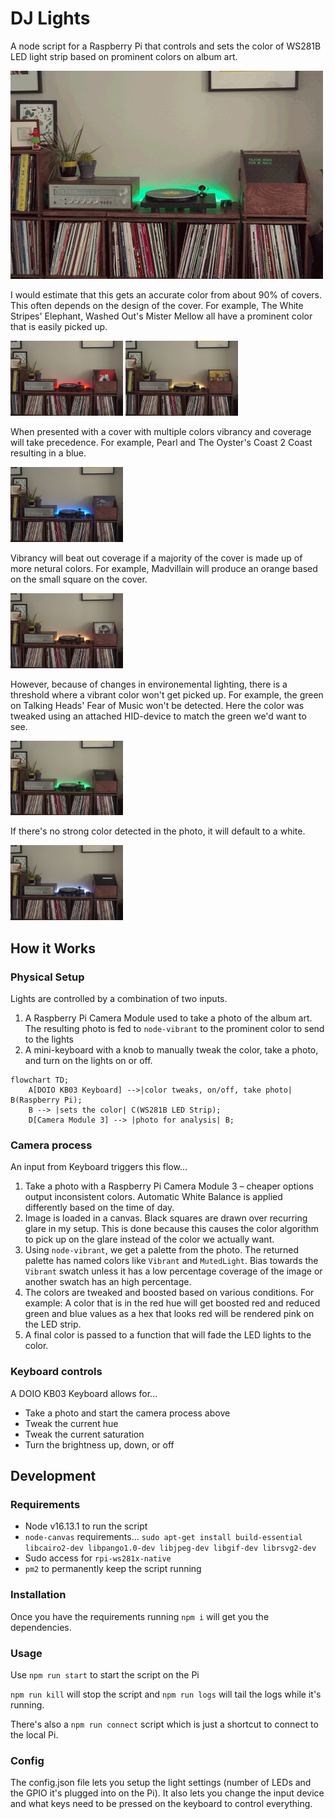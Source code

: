 # DJ Lights
A node script for a Raspberry Pi that controls and sets the color of WS281B LED light strip based on prominent colors on album art.

![Six images in an animated gif showing the LED lights in action with different album covers](examples/examples.gif)

I would estimate that this gets an accurate color from about 90% of covers. This often depends on the design of the cover. For example, The White Stripes' Elephant, Washed Out's Mister Mellow all have a prominent color that is easily picked up.

<img src="examples/example--white-stripes.jpg" style="width:180px;" alt="The White Stripes' Elephant produces a strong red" />
<img src="examples/example--washed-out.jpg" style="width:180px;" alt="Washed Out's Mister Mellow produces an orange-yellow" />

When presented with a cover with multiple colors vibrancy and coverage will take precedence. For example, Pearl and The Oyster's Coast 2 Coast resulting in a blue.

<img src="examples/example--pearl-and-the-oysters.jpg" style="width:180px;" alt="Pearl and The Oyster's Coast 2 Coast produces a blue" />

Vibrancy will beat out coverage if a majority of the cover is made up of more netural colors. For example, Madvillain will produce an orange based on the small square on the cover.

<img src="examples/example--madvillain.jpg" style="width:180px;" alt="Madvillain produces an orange" />

However, because of changes in environemental lighting, there is a threshold where a vibrant color won't get picked up. For example, the green on Talking Heads' Fear of Music won't be detected. Here the color was tweaked using an attached HID-device to match the green we'd want to see.

<img src="examples/example--talking-heads.jpg" style="width:180px;" alt="Talking Heads' Fear of Music produces a white but is tweaked to a more appropriate green" />

If there's no strong color detected in the photo, it will default to a white.

<img src="examples/example--lcd-soundsystem.jpg" style="width:180px;" alt="LCD Soundsystem's 45:33 produces a white" />

## How it Works
### Physical Setup
Lights are controlled by a combination of two inputs.
1. A Raspberry Pi Camera Module used to take a photo of the album art. The resulting photo is fed to `node-vibrant` to the prominent color to send to the lights
2. A mini-keyboard with a knob to manually tweak the color, take a photo, and turn on the lights on or off.

```mermaid
flowchart TD;
    A[DOIO KB03 Keyboard] -->|color tweaks, on/off, take photo| B(Raspberry Pi);
    B --> |sets the color| C(WS281B LED Strip);
    D[Camera Module 3] --> |photo for analysis| B;
```

### Camera process
An input from Keyboard triggers this flow...
1. Take a photo with a Raspberry Pi Camera Module 3 – cheaper options output inconsistent colors. Automatic White Balance is applied differently based on the time of day.
2. Image is loaded in a canvas. Black squares are drawn over recurring glare in my setup. This is done because this causes the color algorithm to pick up on the glare instead of the color we actually want.
3. Using `node-vibrant`, we get a palette from the photo. The returned palette has named colors like `Vibrant` and `MutedLight`. Bias towards the `Vibrant` swatch unless it has a low percentage coverage of the image or another swatch has an high percentage.
4. The colors are tweaked and boosted based on various conditions. For example: A color that is in the red hue will get boosted red and reduced green and blue values as a hex that looks red will be rendered pink on the LED strip.
5. A final color is passed to a function that will fade the LED lights to the color.

### Keyboard controls
A DOIO KB03 Keyboard allows for...
- Take a photo and start the camera process above
- Tweak the current hue
- Tweak the current saturation
- Turn the brightness up, down, or off


## Development
### Requirements
- Node v16.13.1 to run the script
- `node-canvas` requirements...
`sudo apt-get install build-essential libcairo2-dev libpango1.0-dev libjpeg-dev libgif-dev librsvg2-dev`
- Sudo access for `rpi-ws281x-native`
- `pm2` to permanently keep the script running

### Installation
Once you have the requirements running `npm i` will get you the dependencies.

### Usage
Use `npm run start` to start the script on the Pi

`npm run kill` will stop the script and `npm run logs` will tail the logs while it's running.

There's also a `npm run connect` script which is just a shortcut to connect to the local Pi.

### Config
The config.json file lets you setup the light settings (number of LEDs and the GPIO it's plugged into on the Pi). It also lets you change the input device and what keys need to be pressed on the keyboard to control everything.
